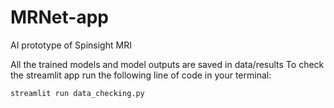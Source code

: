 # MRNet-app
AI prototype of Spinsight MRI

All the trained models and model outputs are saved in data/results
To check the streamlit app run the following line of code in your terminal:
```
streamlit run data_checking.py
```
